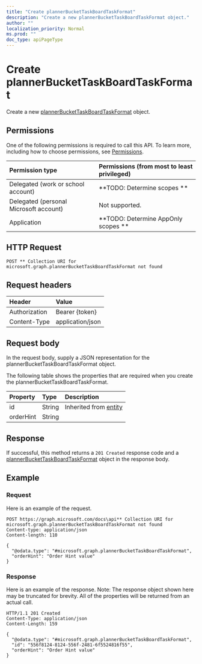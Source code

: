 ```yaml
---
title: "Create plannerBucketTaskBoardTaskFormat"
description: "Create a new plannerBucketTaskBoardTaskFormat object."
author: ""
localization_priority: Normal
ms.prod: ""
doc_type: apiPageType
---
```


# Create plannerBucketTaskBoardTaskFormat

Create a new [plannerBucketTaskBoardTaskFormat](../resources/plannerbuckettaskboardtaskformat.md) object.

## Permissions
One of the following permissions is required to call this API. To learn more, including how to choose permissions, see [Permissions](/concepts/permissions-reference.md).

|Permission type|Permissions (from most to least privileged)|
|:---|:---|
|Delegated (work or school account)|**TODO: Determine scopes **|
|Delegated (personal Microsoft account)|Not supported.|
|Application|**TODO: Determine AppOnly scopes **|

## HTTP Request
<!-- {
  "blockType": "ignored"
}
-->
``` http
POST ** Collection URI for microsoft.graph.plannerBucketTaskBoardTaskFormat not found
```

## Request headers
|Header|Value|
|:---|:---|
|Authorization|Bearer {token}|
|Content-Type|application/json|

## Request body
In the request body, supply a JSON representation for the plannerBucketTaskBoardTaskFormat object.

The following table shows the properties that are required when you create the plannerBucketTaskBoardTaskFormat.

|Property|Type|Description|
|:---|:---|:---|
|id|String| Inherited from [entity](../resources/entity.md)|
|orderHint|String||



## Response
If successful, this method returns a `201 Created` response code and a [plannerBucketTaskBoardTaskFormat](../resources/plannerbuckettaskboardtaskformat.md) object in the response body.

## Example

### Request
Here is an example of the request.
<!-- {
  "blockType": "request",
  "name": "create_plannerbuckettaskboardtaskformat_from_"
}
-->
``` http
POST https://graph.microsoft.com/docs\api** Collection URI for microsoft.graph.plannerBucketTaskBoardTaskFormat not found
Content-type: application/json
Content-length: 110

{
  "@odata.type": "#microsoft.graph.plannerBucketTaskBoardTaskFormat",
  "orderHint": "Order Hint value"
}
```

### Response
Here is an example of the response. Note: The response object shown here may be truncated for brevity. All of the properties will be returned from an actual call.
<!-- {
  "blockType": "response",
  "truncated": true,
  "@odata.type": "microsoft.graph.plannerbuckettaskboardtaskformat"
}
-->
``` http
HTTP/1.1 201 Created
Content-Type: application/json
Content-Length: 159

{
  "@odata.type": "#microsoft.graph.plannerBucketTaskBoardTaskFormat",
  "id": "556f8124-8124-556f-2481-6f5524816f55",
  "orderHint": "Order Hint value"
}
```

